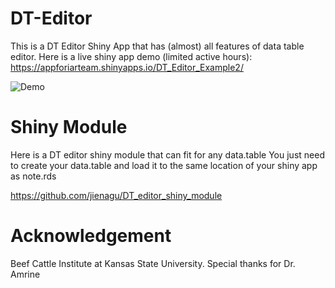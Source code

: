 # DT-Editor

This is a DT Editor Shiny App that has (almost) all features of data table editor. Here is a live shiny app demo (limited active hours): https://appforiarteam.shinyapps.io/DT_Editor_Example2/ 

![Demo](DT_Editor.gif)

# Shiny Module

Here is a DT editor shiny module that can fit for any data.table You just need to create your data.table and load it to the same location of your shiny app as note.rds

https://github.com/jienagu/DT_editor_shiny_module

# Acknowledgement
Beef Cattle Institute at Kansas State University. Special thanks for Dr. Amrine

